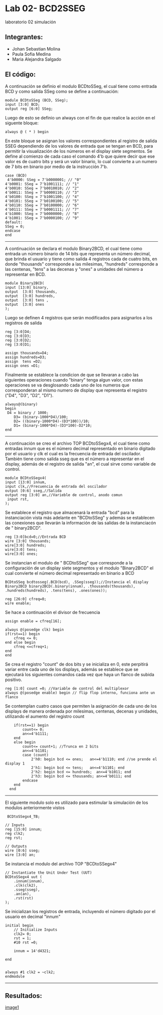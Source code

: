 # Lab 02- BCD2SSEG
laboratorio 02 simulación

Integrantes:
-------
* Johan Sebastian Molina
* Paula Sofia Medina
* Maria Alejandra Salgado



El código:
 --------------
 
A continuación se definio el modulo BCDtoSSeg, el cual tiene como entrada BCD y como salida SSeg como se define a continuación: 
         
    module BCDtoSSeg (BCD, SSeg);
    input [3:0] BCD;
    output reg [6:0] SSeg;
  
Luego de esto se definio un always con el fin de que realice la acción en el siguente bloque:
             
    always @ ( * ) begin

En este bloque se asignan los valores correspondientes al registro de salida SSEG dependiendo de los valores de entrada que se tengan en BCD, para permitir la visualización de los números en el display siete segmentos.
Se define al comienzo de cada caso el comando 4'b que quiere decir que ese valor es de cuatro bits y será un valor binario, lo cual convierte a un numero de 7   bits en binario por medio de la instrucción 7'b.

   
    case (BCD)
     4'b0000: SSeg = 7'b0000001; // "0"  
	4'b0001: SSeg = 7'b1001111; // "1" 
	4'b0010: SSeg = 7'b0010010; // "2" 
	4'b0011: SSeg = 7'b0000110; // "3" 
	4'b0100: SSeg = 7'b1001100; // "4" 
	4'b0101: SSeg = 7'b0100100; // "5" 
	4'b0110: SSeg = 7'b0100000; // "6" 
	4'b0111: SSeg = 7'b0001111; // "7" 
	4'b1000: SSeg = 7'b0000000; // "8"  
	4'b1001: SSeg = 7'b0000100; // "9"
    default:
    SSeg = 0;
    endcase
    end

--------------------------------------------------------------------------------------------------------------------
A continuación se declara el modulo Binary2BCD, el cual tiene como entrada un número binario de 14 bits que representa un número decimal, que brinda el usuario y tiene como salida 4 registros cada de cuatro bits, en donde "thousands" corresponde a las milesimas, "hundreds" corresponde a las centenas, "tens" a las decenas y "ones" a unidades del número a representar en BCD.

    module Binary2BCD(
    input [13:0] binary,
    output  [3:0] thousands,
    output  [3:0] hundreds,
    output  [3:0] tens ,
    output  [3:0] ones 
    );
    
Luego se definen 4 registros que serán modificados para asignarlos a los registros de salida     

    reg [3:0]D4;
    reg [3:0]D3;
    reg [3:0]D2;
    reg [3:0]D1;

    assign thousands=D4;
    assign hundreds=D3;
    assign  tens =D2;
    assign ones =D1;

Finalmente se establece la condicion de que se llevaran a cabo las siguientes operaciones cuando "binary" tenga algun valor, con estas operaciones se va desglosando cada uno de los numeros que corresponderan al mismo numero de display que representa el registro ("D4", "D3", "D2", "D1").

    always@(binary) 
    begin 
     D4 = binary / 1000;
		D3= (binary-1000*D4)/100;
		D2= ((binary-1000*D4)-(D3*100))/10;
		D1= (binary-1000*D4)-(D3*100)-D2*10;
    end


-----------------------------------------------------------------------------------------------------------

 A continuación se creo el archivo TOP BCDtoSSegx4, el cual tiene como entradas innum que es el número decimal representado en binario digitado por el usuario y clk el cual es la frecuencia de entrada del oscilador. También tiene como salida sseg que es el número a representar en el display, además de el registro  de salida "an", el cual sirve como variable de control.


    module BCDtoSSegx4(
    input [13:0] innum,
    input clk,//Frecuencia de entrada del oscilador
    output [0:6] sseg,//Salida
    output reg [3:0] an,//Varieble de control, anodo comun
	 input rst,
    );

Se establece el registro que almacenará la entrada "bcd" para la instanciación vista más adelante en "BCDtoSSeg" y además se establecen las conexiones que llevarán la información de las salidas de la instanciacón de " binary2BCD".

    reg [3:0]bcd=0;//Entrada BCD
    wire [3:0] thousands;
    wire[3:0] hundreds;
    wire[3:0] tens;
    wire[3:0] ones;
 
 Se instancian el modulo de " BCDtoSSeg" que corresponde a la configuración de un display siete segmentos y el modulo "Binary2BCD" el cual convierte el número decimal representado en binario a BCD
 
    BCDtoSSeg bcdtosseg(.BCD(bcd), .SSeg(sseg));//Instancia el display
    Binary2BCD binary2BCD(.binary(innum), .thousands(thousands), .hundreds(hundreds), .tens(tens), .ones(ones));

    reg [26:0] cfreq=0;
    wire enable;

Se hace a continuación el divisor de frecuencia

    assign enable = cfreq[16];
    
    always @(posedge clk) begin
    if(rst==1) begin
		cfreq <= 0;
	end else begin
		cfreq <=cfreq+1;
	end
    end

Se crea el registro "count" de dos bits y se inicializa en 0, este perpitirá variar entre cada uno de los displays, además se establece que se ejecutará los siguientes comandos cada vez que haya un flanco de subida positivo. 

    reg [1:0] count =0; //Variable de control del multiplexor
    always @(posedge enable) begin // flip flop interno, funciona ante un flanco
    
   Se contemplan cuatro casos que permiten la asignación de cada uno de los displays de manera ordenada por milesimas, centenas, decenas y unidades, utilizando el aumento del registro count 
    
	 	if(rst==1) begin
			count<= 0;
			an<=4'b1111; 
		end
		else begin 
			count<= count+1; //Trunca en 2 bits
			an<=4'b1101; 
			case (count) 
				2'h0: begin bcd <= ones;   an<=4'b1110; end //se prende el display 1
				2'h1: begin bcd <= tens;   an<=4'b1101; end 
				2'h2: begin bcd <= hundreds;  an<=4'b1011; end 
				2'h3: begin bcd <= thousands; an<=4'b0111; end 
			endcase
		end
      end



---------------------------------------------------------------------------------------------------------------------------
El siguiente modulo solo es utilizado para estimular la simulación de los modulos anteriormente vistos 

     BCDtoSSegx4_TB;

	// Inputs
	reg [15:0] innum;
	reg clk2;
	reg rst;

	// Outputs
	wire [0:6] sseg;
	wire [3:0] an;

Se instancia el modulo del archivo TOP "BCDtoSSegx4"

	// Instantiate the Unit Under Test (UUT)
	BCDtoSSegx4 uut (
		.innum(innum), 
		.clk(clk2), 
		.sseg(sseg), 
		.an(an), 
		.rst(rst)
	);
	
Se inicializan los registros de entrada, incluyendo el número digitado por el usuario en decimal "innum"

	initial begin
		// Initialize Inputs
		clk2= 0;
		rst = 1;
		#10 rst =0;
		
		innum = 14'd4321;
        
	end
      

	always #1 clk2 = ~clk2;
	endmodule
-------------------------------------------------------------------------------------------------------

Resultados:
--------

[image1](https://github.com/unal-edigital1-lab/lab02-sumulation-grupo05/blob/master/resultados.jpeg)   

